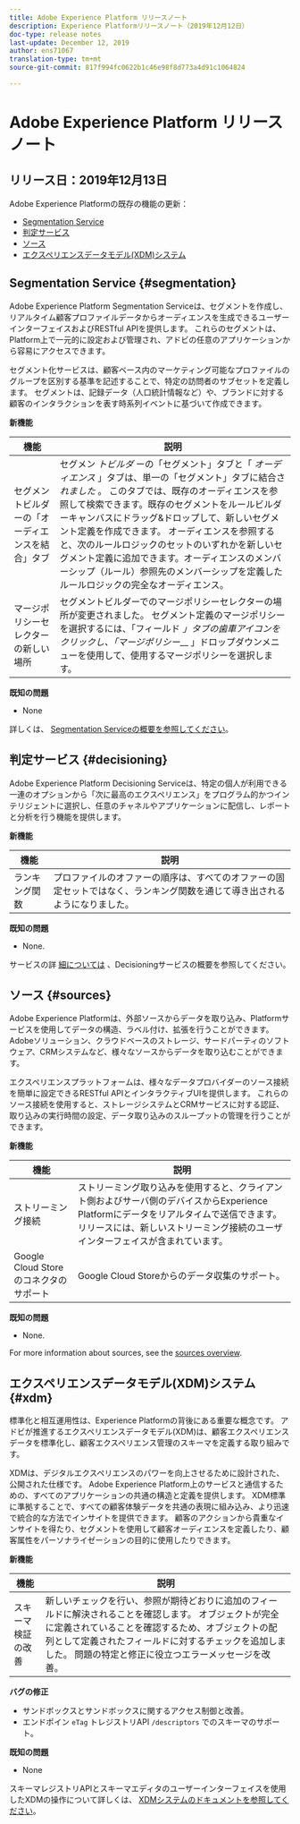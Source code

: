 ```yaml
---
title: Adobe Experience Platform リリースノート
description: Experience Platformリリースノート（2019年12月12日）
doc-type: release notes
last-update: December 12, 2019
author: ens71067
translation-type: tm+mt
source-git-commit: 817f994fc0622b1c46e98f8d773a4d91c1064824

---
```



# Adobe Experience Platform リリースノート

## リリース日：2019年12月13日

Adobe Experience Platformの既存の機能の更新：

* [Segmentation Service](#segmentation)
* [判定サービス](#decisioning)
* [ソース](#sources)
* [エクスペリエンスデータモデル(XDM)システム](#xdm)

## Segmentation Service {#segmentation}

Adobe Experience Platform Segmentation Serviceは、セグメントを作成し、リアルタイム顧客プロファイルデータからオーディエンスを生成できるユーザーインターフェイスおよびRESTful APIを提供します。 これらのセグメントは、Platform上で一元的に設定および管理され、アドビの任意のアプリケーションから容易にアクセスできます。

セグメント化サービスは、顧客ベース内のマーケティング可能なプロファイルのグループを区別する基準を記述することで、特定の訪問者のサブセットを定義します。 セグメントは、記録データ（人口統計情報など）や、ブランドに対する顧客のインタラクションを表す時系列イベントに基づいて作成できます。

**新機能**

| 機能 | 説明 |
|--- | ---|
| セグメントビルダーの「オーディエンスを結合」タブ | セグメン _トビルダ_ ーの「セグメント」タブと「 _オーディエンス_ 」タブは、単一の「セグメント」タブに結合さ _れました_ 。 このタブでは、既存のオーディエンスを参照して検索できます。既存のセグメントをルールビルダーキャンバスにドラッグ&amp;ドロップして、新しいセグメント定義を作成できます。 オーディエンスを参照すると、次のルールロジックのセットのいずれかを新しいセグメント定義に追加できます。オーディエンスのメンバーシップ（ルール）参照先のメンバーシップを定義したルールロジックの完全なオーディエンス。 |
| マージポリシーセレクターの新しい場所 | セグメントビルダーでのマージポリシーセレクターの場所が変更されました。 セグメント定義のマージポリシーを選択するには、「フィールド _」タブの歯車アイコンをクリックし、「マージポリシー___ 」ドロップダウンメニューを使用して、使用するマージポリシーを選択します。 |

**既知の問題**

* None

詳しくは、 [Segmentation Serviceの概要を参照してください](../../segmentation/home.md)。

## 判定サービス {#decisioning}

Adobe Experience Platform Decisioning Serviceは、特定の個人が利用できる一連のオプションから「次に最高のエクスペリエンス」をプログラム的かつインテリジェントに選択し、任意のチャネルやアプリケーションに配信し、レポートと分析を行う機能を提供します。

**新機能**

| 機能 | 説明 |
| -----------| ---------- |
| ランキング関数 | プロファイルのオファーの順序は、すべてのオファーの固定セットではなく、ランキング関数を通じて導き出されるようになりました。 |

**既知の問題**

* None.

サービスの詳 [細については](../../decisioning-service/home.md) 、Decisioningサービスの概要を参照してください。

## ソース {#sources}

Adobe Experience Platformは、外部ソースからデータを取り込み、Platformサービスを使用してデータの構造、ラベル付け、拡張を行うことができます。 Adobeソリューション、クラウドベースのストレージ、サードパーティのソフトウェア、CRMシステムなど、様々なソースからデータを取り込むことができます。

エクスペリエンスプラットフォームは、様々なデータプロバイダーのソース接続を簡単に設定できるRESTful APIとインタラクティブUIを提供します。 これらのソース接続を使用すると、ストレージシステムとCRMサービスに対する認証、取り込みの実行時間の設定、データ取り込みのスループットの管理を行うことができます。

**新機能**

| 機能 | 説明 |
| ---------- | ------------ |
| ストリーミング接続 | ストリーミング取り込みを使用すると、クライアント側およびサーバ側のデバイスからExperience Platformにデータをリアルタイムで送信できます。 リリースには、新しいストリーミング接続のユーザインターフェイスが含まれています。 |
| Google Cloud Storeのコネクタのサポート | Google Cloud Storeからのデータ収集のサポート。 |

**既知の問題**

* None.

For more information about sources, see the [sources overview](../../sources/home.md).

## エクスペリエンスデータモデル(XDM)システム {#xdm}

標準化と相互運用性は、Experience Platformの背後にある重要な概念です。 アドビが推進するエクスペリエンスデータモデル(XDM)は、顧客エクスペリエンスデータを標準化し、顧客エクスペリエンス管理のスキーマを定義する取り組みです。

XDMは、デジタルエクスペリエンスのパワーを向上させるために設計された、公開された仕様です。 Adobe Experience Platform上のサービスと通信するための、すべてのアプリケーションの共通の構造と定義を提供します。 XDM標準に準拠することで、すべての顧客体験データを共通の表現に組み込み、より迅速で統合的な方法でインサイトを提供できます。 顧客のアクションから貴重なインサイトを得たり、セグメントを使用して顧客オーディエンスを定義したり、顧客属性をパーソナライゼーションの目的に使用したりできます。

**新機能**

| 機能 | 説明 |
|--- | ---|
| スキーマ検証の改善 | 新しいチェックを行い、参照が期待どおりに追加のフィールドに解決されることを確認します。 オブジェクトが完全に定義されていることを確認するため、オブジェクトの配列として定義されたフィールドに対するチェックを追加しました。 問題の特定と修正に役立つエラーメッセージを改善。 |

**バグの修正**

* サンドボックスとサンドボックスに関するアクセス制御と改善。
* エンドポイン `eTag` トレジストリAPI `/descriptors` でのスキーマのサポート。

**既知の問題**

* None

スキーマレジストリAPIとスキーマエディタのユーザーインターフェイスを使用したXDMの操作について詳しくは、 [XDMシステムのドキュメントを参照してください](../../xdm/home.md)。